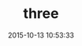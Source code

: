 ---
layout: post
title:  "three"
date:   2015-10-13 10:53:33
categories: jekyll update
image: ./images/potatoes.jpg
type: placecard
---
